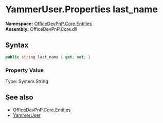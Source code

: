 # YammerUser.Properties last_name
  

**Namespace:** [OfficeDevPnP.Core.Entities](OfficeDevPnP.Core.Entities.md)  
**Assembly:** OfficeDevPnP.Core.dll  
## Syntax
```C#
public string last_name { get; set; }
```

### Property Value
Type: System.String  

## See also
- [OfficeDevPnP.Core.Entities](OfficeDevPnP.Core.Entities.md)
- [YammerUser](OfficeDevPnP.Core.Entities.YammerUser.md) 

